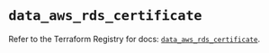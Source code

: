 # `data_aws_rds_certificate`

Refer to the Terraform Registry for docs: [`data_aws_rds_certificate`](https://registry.terraform.io/providers/hashicorp/aws/5.100.0/docs/data-sources/rds_certificate).
